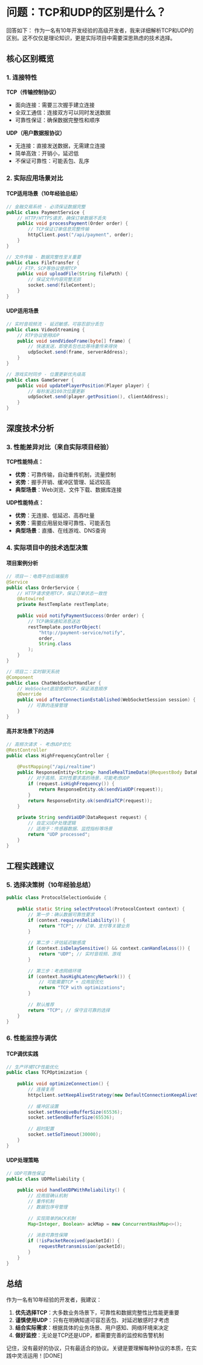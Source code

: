 # 问题：TCP和UDP的区别是什么？
回答如下：
作为一名有10年开发经验的高级开发者，我来详细解析TCP和UDP的区别。这不仅仅是理论知识，更是实际项目中需要深思熟虑的技术选择。

## 核心区别概览

### 1. 连接特性
**TCP（传输控制协议）**
- 面向连接：需要三次握手建立连接
- 全双工通信：连接双方可以同时发送数据
- 可靠性保证：确保数据完整性和顺序

**UDP（用户数据报协议）**
- 无连接：直接发送数据，无需建立连接
- 简单高效：开销小，延迟低
- 不保证可靠性：可能丢包、乱序

### 2. 实际应用场景对比

#### TCP适用场景（10年经验总结）
```java
// 金融交易系统 - 必须保证数据完整
public class PaymentService {
    // HTTP/HTTPS请求，确保订单数据不丢失
    public void processPayment(Order order) {
        // TCP保证订单信息完整传输
        httpClient.post("/api/payment", order);
    }
}

// 文件传输 - 数据完整性至关重要
public class FileTransfer {
    // FTP、SCP等协议使用TCP
    public void uploadFile(String filePath) {
        // 保证文件内容完整无损
        socket.send(fileContent);
    }
}
```

#### UDP适用场景
```java
// 实时音视频流 - 延迟敏感，可容忍部分丢包
public class VideoStreaming {
    // RTP协议使用UDP
    public void sendVideoFrame(byte[] frame) {
        // 快速发送，即使丢包也比等待重传来得快
        udpSocket.send(frame, serverAddress);
    }
}

// 游戏实时同步 - 位置更新优先级高
public class GameServer {
    public void updatePlayerPosition(Player player) {
        // 每秒发送100次位置更新
        udpSocket.send(player.getPosition(), clientAddress);
    }
}
```

## 深度技术分析

### 3. 性能差异对比（来自实际项目经验）

**TCP性能特点：**
- **优势**：可靠传输，自动重传机制，流量控制
- **劣势**：握手开销、缓冲区管理、延迟较高
- **典型场景**：Web浏览、文件下载、数据库连接

**UDP性能特点：**
- **优势**：无连接、低延迟、高吞吐量
- **劣势**：需要应用层处理可靠性、可能丢包
- **典型场景**：直播、在线游戏、DNS查询

### 4. 实际项目中的技术选型决策

#### 项目案例分析
```java
// 项目一：电商平台后端服务
@Service
public class OrderService {
    // HTTP请求使用TCP，保证订单状态一致性
    @Autowired
    private RestTemplate restTemplate;
    
    public void notifyPaymentSuccess(Order order) {
        // TCP确保通知消息送达
        restTemplate.postForObject(
            "http://payment-service/notify", 
            order, 
            String.class
        );
    }
}

// 项目二：实时聊天系统
@Component
public class ChatWebSocketHandler {
    // WebSocket底层使用TCP，保证消息顺序
    @Override
    public void afterConnectionEstablished(WebSocketSession session) {
        // 可靠的连接管理
    }
}
```

#### 高并发场景下的选择
```java
// 高频次请求 - 考虑UDP优化
@RestController
public class HighFrequencyController {
    
    @PostMapping("/api/realtime")
    public ResponseEntity<String> handleRealTimeData(@RequestBody DataRequest request) {
        // 对于高频、实时性要求高的场景，可能考虑UDP
        if (request.isHighFrequency()) {
            return ResponseEntity.ok(sendViaUDP(request));
        }
        return ResponseEntity.ok(sendViaTCP(request));
    }
    
    private String sendViaUDP(DataRequest request) {
        // 自定义UDP处理逻辑
        // 适用于：传感器数据、监控指标等场景
        return "UDP processed";
    }
}
```

## 工程实践建议

### 5. 选择决策树（10年经验总结）

```java
public class ProtocolSelectionGuide {
    
    public static String selectProtocol(ProtocolContext context) {
        // 第一步：确认数据可靠性要求
        if (context.requiresReliability()) {
            return "TCP"; // 订单、支付等关键业务
        }
        
        // 第二步：评估延迟敏感度
        if (context.isDelaySensitive() && context.canHandleLoss()) {
            return "UDP"; // 实时音视频、游戏
        }
        
        // 第三步：考虑网络环境
        if (context.hasHighLatencyNetwork()) {
            // 可能需要TCP + 应用层优化
            return "TCP with optimizations";
        }
        
        // 默认推荐
        return "TCP"; // 保守且可靠的选择
    }
}
```

### 6. 性能监控与调优

#### TCP调优实践
```java
// 生产环境TCP性能优化
public class TCPOptimization {
    
    public void optimizeConnection() {
        // 连接复用
        httpclient.setKeepAliveStrategy(new DefaultConnectionKeepAliveStrategy());
        
        // 缓冲区设置
        socket.setReceiveBufferSize(65536);
        socket.setSendBufferSize(65536);
        
        // 超时配置
        socket.setSoTimeout(30000);
    }
}
```

#### UDP处理策略
```java
// UDP可靠性保证
public class UDPReliability {
    
    public void handleUDPWithReliability() {
        // 应用层确认机制
        // 重传机制
        // 数据包序号管理
        
        // 实现简单的ACK机制
        Map<Integer, Boolean> ackMap = new ConcurrentHashMap<>();
        
        // 消息可靠性保障
        if (!isPacketReceived(packetId)) {
            requestRetransmission(packetId);
        }
    }
}
```

## 总结

作为一名有10年经验的开发者，我建议：

1. **优先选择TCP**：大多数业务场景下，可靠性和数据完整性比性能更重要
2. **谨慎使用UDP**：只有在明确知道可容忍丢包、对延迟敏感时才考虑
3. **结合实际需求**：根据具体的业务场景、用户感知、网络环境来决定
4. **做好监控**：无论是TCP还是UDP，都需要完善的监控和告警机制

记住，没有最好的协议，只有最适合的协议。关键是要理解每种协议的本质，在实践中灵活运用！[DONE]